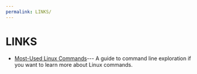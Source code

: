 ```yaml
---
permalink: LINKS/
---
```


# LINKS

- [Most-Used Linux Commands](https://kinsta.com/blog/linux-commands/)---
  A guide to command line exploration if you want to learn more about Linux commands.
